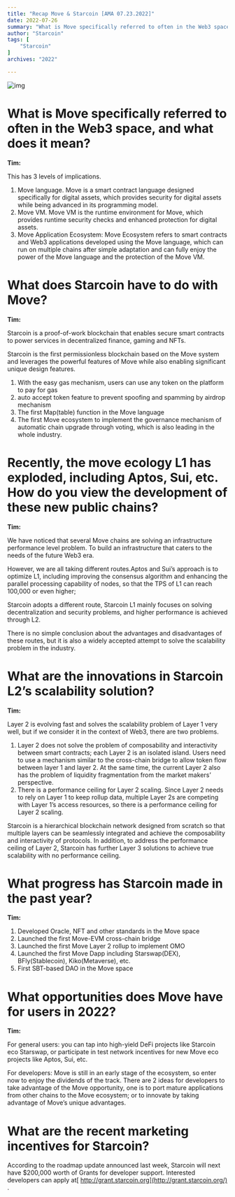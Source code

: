 ```yaml
---
title: "Recap Move & Starcoin [AMA 07.23.2022]"
date: 2022-07-26
summary: "What is Move specifically referred to often in the Web3 space, and what does it mean? Tim: This has 3 levels of implications. Move language. Move is a smart contract language designed specifically for digital assets, which..."
author: "Starcoin"
tags: [
    "Starcoin"
]
archives: "2022"

---
```


![img](/images/hackathon/ama1.png)

# What is Move specifically referred to often in the Web3 space, and what does it mean?

**Tim:**

This has 3 levels of implications.

1. Move language. Move is a smart contract language designed specifically for digital assets, which provides security for digital assets while being advanced in its programming model.
2. Move VM. Move VM is the runtime environment for Move, which provides runtime security checks and enhanced protection for digital assets.
3. Move Application Ecosystem: Move Ecosystem refers to smart contracts and Web3 applications developed using the Move language, which can run on multiple chains after simple adaptation and can fully enjoy the power of the Move language and the protection of the Move VM.

# What does Starcoin have to do with Move?

**Tim:**

Starcoin is a proof-of-work blockchain that enables secure smart contracts to power services in decentralized finance, gaming and NFTs.

Starcoin is the first permissionless blockchain based on the Move system and leverages the powerful features of Move while also enabling significant unique design features.

1. With the easy gas mechanism, users can use any token on the platform to pay for gas
2. auto accept token feature to prevent spoofing and spamming by airdrop mechanism
3. The first Map(table) function in the Move language
4. The first Move ecosystem to implement the governance mechanism of automatic chain upgrade through voting, which is also leading in the whole industry.

# Recently, the move ecology L1 has exploded, including Aptos, Sui, etc. How do you view the development of these new public chains?

**Tim:**

We have noticed that several Move chains are solving an infrastructure performance level problem. To build an infrastructure that caters to the needs of the future Web3 era.

However, we are all taking different routes.Aptos and Sui’s approach is to optimize L1, including improving the consensus algorithm and enhancing the parallel processing capability of nodes, so that the TPS of L1 can reach 100,000 or even higher;

Starcoin adopts a different route, Starcoin L1 mainly focuses on solving decentralization and security problems, and higher performance is achieved through L2.

There is no simple conclusion about the advantages and disadvantages of these routes, but it is also a widely accepted attempt to solve the scalability problem in the industry.

# What are the innovations in Starcoin L2’s scalability solution?

**Tim:**

Layer 2 is evolving fast and solves the scalability problem of Layer 1 very well, but if we consider it in the context of Web3, there are two problems.

1. Layer 2 does not solve the problem of composability and interactivity between smart contracts; each Layer 2 is an isolated island. Users need to use a mechanism similar to the cross-chain bridge to allow token flow between layer 1 and layer 2. At the same time, the current Layer 2 also has the problem of liquidity fragmentation from the market makers’ perspective.
2. There is a performance ceiling for Layer 2 scaling. Since Layer 2 needs to rely on Layer 1 to keep rollup data, multiple Layer 2s are competing with Layer 1’s access resources, so there is a performance ceiling for Layer 2 scaling.

Starcoin is a hierarchical blockchain network designed from scratch so that multiple layers can be seamlessly integrated and achieve the composability and interactivity of protocols. In addition, to address the performance ceiling of Layer 2, Starcoin has further Layer 3 solutions to achieve true scalability with no performance ceiling.

# What progress has Starcoin made in the past year?

**Tim:**

1. Developed Oracle, NFT and other standards in the Move space
2. Launched the first Move-EVM cross-chain bridge
3. Launched the first Move Layer 2 rollup to implement OMO
4. Launched the first Move Dapp including Starswap(DEX), BFly(Stablecoin), Kiko(Metaverse), etc.
5. First SBT-based DAO in the Move space

# What opportunities does Move have for users in 2022?

**Tim:**

For general users: you can tap into high-yield DeFi projects like Starcoin eco Starswap, or participate in test network incentives for new Move eco projects like Aptos, Sui, etc.

For developers: Move is still in an early stage of the ecosystem, so enter now to enjoy the dividends of the track. There are 2 ideas for developers to take advantage of the Move opportunity, one is to port mature applications from other chains to the Move ecosystem; or to innovate by taking advantage of Move’s unique advantages.

# What are the recent marketing incentives for Starcoin?

According to the roadmap update announced last week, Starcoin will next have $200,000 worth of Grants for developer support. Interested developers can apply at[ http://grant.starcoin.org](http://grant.starcoin.org/) .